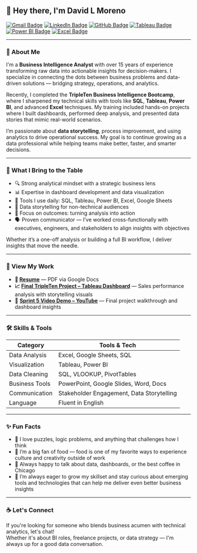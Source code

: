 ## 👋 Hey there, I'm David L Moreno

[![Gmail Badge](https://img.shields.io/badge/-dluis.cpp@gmail.com-c14438?style=flat&logo=Gmail&logoColor=white)](mailto:dluis.cpp@gmail.com) 
[![LinkedIn Badge](https://img.shields.io/badge/-David%20L%20Moreno-blue?style=flat&logo=linkedin&logoColor=white)](https://www.linkedin.com/in/david-l-moreno/)
[![GitHub Badge](https://img.shields.io/badge/-dlmoreno1-grey?style=flat&logo=github&logoColor=white)](https://github.com/dlmoreno1/)
[![Tableau Badge](https://img.shields.io/badge/-Tableau%20Public-E97627?style=flat&logo=Tableau&logoColor=white)](https://public.tableau.com/app/profile/david.moreno7786)
[![Power BI Badge](https://img.shields.io/badge/-Power%20BI-F2C811?style=flat&logo=Power%20BI&logoColor=black)](https://powerbi.microsoft.com/)
[![Excel Badge](https://img.shields.io/badge/-Excel-217346?style=flat&logo=Microsoft%20Excel&logoColor=white)](https://www.microsoft.com/en-us/microsoft-365/excel)

---

### 🧠 About Me

I'm a **Business Intelligence Analyst** with over 15 years of experience transforming raw data into actionable insights for decision-makers. I specialize in connecting the dots between business problems and data-driven solutions — bridging strategy, operations, and analytics.

Recently, I completed the **TripleTen Business Intelligence Bootcamp**, where I sharpened my technical skills with tools like **SQL**, **Tableau**, **Power BI**, and advanced **Excel** techniques. My training included hands-on projects where I built dashboards, performed deep analysis, and presented data stories that mimic real-world scenarios.

I’m passionate about **data storytelling**, process improvement, and using analytics to drive operational success. My goal is to continue growing as a data professional while helping teams make better, faster, and smarter decisions.

---

### 💼 What I Bring to the Table

- 🔍 Strong analytical mindset with a strategic business lens  
- 📊 Expertise in dashboard development and data visualization  
- 🧰 Tools I use daily: SQL, Tableau, Power BI, Excel, Google Sheets  
- 🧠 Data storytelling for non-technical audiences  
- 🎯 Focus on outcomes: turning analysis into action  
- 🗣️ Proven communicator — I’ve worked cross-functionally with executives, engineers, and stakeholders to align insights with objectives  

Whether it’s a one-off analysis or building a full BI workflow, I deliver insights that move the needle.

---

### 📄 View My Work

- **📂 [Resume](https://docs.google.com/document/d/1FXzp3y5Vu7rkilHS43bBeFtQmn8AJn1ZJc1ViO8naKM/edit?usp=sharing)** — PDF via Google Docs  
- **📈 [Final TripleTen Project – Tableau Dashboard](https://public.tableau.com/app/profile/david.moreno7786/viz/shared/FZSP966T4)** — Sales performance analysis with storytelling visuals  
- 🎥 **[Sprint 5 Video Demo – YouTube](https://www.youtube.com/watch?v=zbeYS2SxjCc)** — Final project walkthrough and dashboard insights

---

### 🛠️ Skills & Tools

| Category            | Tools & Tech                                       |
|---------------------|---------------------------------------------------|
| Data Analysis       | Excel, Google Sheets, SQL                         |
| Visualization       | Tableau, Power BI                                 |
| Data Cleaning       | SQL, VLOOKUP, PivotTables                         |
| Business Tools      | PowerPoint, Google Slides, Word, Docs             |
| Communication       | Stakeholder Engagement, Data Storytelling         |
| Language            | Fluent in English                                 |

---

### ✨ Fun Facts

- 🧩 I love puzzles, logic problems, and anything that challenges how I think  
- 🍝 I’m a big fan of food — food is one of my favorite ways to experience culture and creativity outside of work 
- 💬 Always happy to talk about data, dashboards, or the best coffee in Chicago  
- 🧠 I’m always eager to grow my skillset and stay curious about emerging tools and technologies that can help me deliver even better business insights

---

### ☕ Let's Connect

If you're looking for someone who blends business acumen with technical analytics, let's chat!  
Whether it's about BI roles, freelance projects, or data strategy — I'm always up for a good data conversation.
